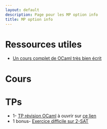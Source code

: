 ```yaml
---
layout: default
description: Page pour les MP option info
title: MP option info
---
```


# Ressources utiles

- [Un cours complet de OCaml très bien écrit](Fiches/CoursOcaml.pdf)

# Cours

# TPs

- 1- [TP révision OCaml](TPs/mp_opt_1_intro.ipynb) à ouvrir sur [ce lien](https://notebook.basthon.fr/?kernel=ocaml)
- 1 bonus- [Exercice difficile sur 2-SAT](TPs/mp_opt_1_2sat.pdf)